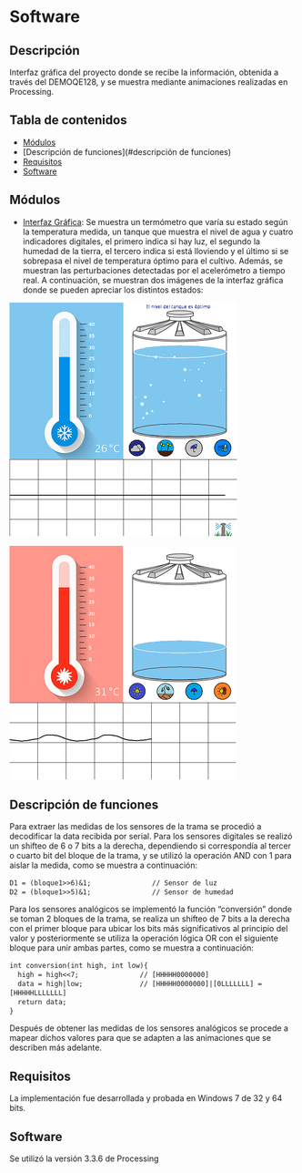 # Software

## Descripción 
Interfaz gráfica del proyecto donde se recibe la información, obtenida a través del DEMOQE128, y se muestra mediante animaciones realizadas en Processing. 

## Tabla de contenidos
- [Módulos](#módulos)
- [Descripción de funciones](#descripción de funciones)
- [Requisitos](#requisitos)
- [Software](#software)

## Módulos

- [Interfaz Gráfica](https://github.com/geralbarreto/Greenhouse_Project/blob/master/Software/Interfaz_grafica_final.pde): Se muestra un termómetro que varía su estado según la temperatura medida, un tanque que muestra el nivel de agua y cuatro indicadores digitales, el primero indica si hay luz, el segundo la humedad de la tierra, el tercero indica si está lloviendo y el último si se sobrepasa el nivel de temperatura óptimo para el cultivo. Además, se muestran las perturbaciones detectadas por el acelerómetro a tiempo real.
A continuación, se muestran dos imágenes de la interfaz gráfica donde se pueden apreciar los distintos estados:

![Interfaz_grafica_cold](https://github.com/geraldinebc/greenhouse_project/blob/master/Software/Interfaz_grafica_cold.png)

![Interfaz_grafica_hot](https://github.com/geraldinebc/greenhouse_project/blob/master/Software/Interfaz_grafica_hot.png)


## Descripción de funciones

Para extraer las medidas de los sensores de la trama se procedió a decodificar la data recibida por serial. Para los sensores digitales se realizó un shifteo de 6 o 7 bits a la derecha, dependiendo si correspondía al tercer o cuarto bit del bloque de la trama, y se utilizó la operación AND con 1 para aislar la medida, como se muestra a continuación:

    D1 = (bloque1>>6)&1;               // Sensor de luz
    D2 = (bloque1>>5)&1;               // Sensor de humedad

Para los sensores analógicos se implementó la función “conversión” donde se toman 2 bloques de la trama, se realiza un shifteo de 7 bits a la derecha con el primer bloque para ubicar los bits más significativos al principio del valor y posteriormente se utiliza la operación lógica OR con el siguiente bloque para unir ambas partes, como se muestra a continuación:

    int conversion(int high, int low){
      high = high<<7;               // [HHHHH0000000]
      data = high|low;              // [HHHHH0000000]|[0LLLLLLL] = [HHHHHLLLLLLL]
      return data;
    }

Después de obtener las medidas de los sensores analógicos se procede a mapear dichos valores para que se adapten a las animaciones que se describen más adelante.

## Requisitos
La implementación fue desarrollada y probada en Windows 7 de 32 y 64 bits.

## Software
Se utilizó la versión 3.3.6 de Processing 
